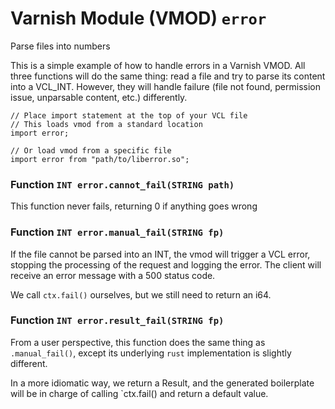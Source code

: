 <!--

   !!!!!!  WARNING: DO NOT EDIT THIS FILE!

   This file was generated from the Varnish VMOD source code.
   It will be automatically updated on each build.

-->
# Varnish Module (VMOD) `error`

Parse files into numbers

This is a simple example of how to handle errors in a Varnish VMOD.
All three functions will do the same thing: read a file and try to parse its content into a VCL_INT.
However, they will handle failure (file not found, permission issue, unparsable content, etc.) differently.

```vcl
// Place import statement at the top of your VCL file
// This loads vmod from a standard location
import error;

// Or load vmod from a specific file
import error from "path/to/liberror.so";
```

### Function `INT error.cannot_fail(STRING path)`

This function never fails, returning 0 if anything goes wrong

### Function `INT error.manual_fail(STRING fp)`

If the file cannot be parsed into an INT, the vmod will trigger a VCL error,
stopping the processing of the request and logging the error.
The client will receive an error message with a 500 status code.

We call `ctx.fail()` ourselves, but we still need to return an i64.

### Function `INT error.result_fail(STRING fp)`

From a user perspective, this function does the same thing as `.manual_fail()`,
except its underlying `rust` implementation is slightly different.

In a more idiomatic way, we return a Result, and the generated boilerplate will be in charge of
calling `ctx.fail() and return a default value.
